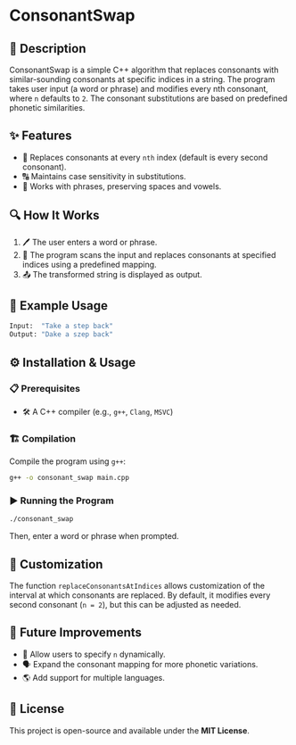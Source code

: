 # ConsonantSwap

## 📜 Description
ConsonantSwap is a simple C++ algorithm that replaces consonants with similar-sounding consonants at specific indices in a string. The program takes user input (a word or phrase) and modifies every nth consonant, where `n` defaults to `2`. The consonant substitutions are based on predefined phonetic similarities.

## ✨ Features
- 🔄 Replaces consonants at every `nth` index (default is every second consonant).
- 🔠 Maintains case sensitivity in substitutions.
- 📝 Works with phrases, preserving spaces and vowels.

## 🔍 How It Works
1. 🖊️ The user enters a word or phrase.
2. 🔄 The program scans the input and replaces consonants at specified indices using a predefined mapping.
3. 📤 The transformed string is displayed as output.

## 📌 Example Usage
```bash
Input:  "Take a step back"
Output: "Dake a szep back"
```

## ⚙️ Installation & Usage
### 📋 Prerequisites
- 🛠 A C++ compiler (e.g., `g++`, `Clang`, `MSVC`)

### 🏗️ Compilation
Compile the program using `g++`:
```bash
g++ -o consonant_swap main.cpp
```

### ▶️ Running the Program
```bash
./consonant_swap
```
Then, enter a word or phrase when prompted.

## 🔧 Customization
The function `replaceConsonantsAtIndices` allows customization of the interval at which consonants are replaced. By default, it modifies every second consonant (`n = 2`), but this can be adjusted as needed.

## 🚀 Future Improvements
- 🔢 Allow users to specify `n` dynamically.
- 🗣 Expand the consonant mapping for more phonetic variations.
- 🌎 Add support for multiple languages.

## 📝 License
This project is open-source and available under the **MIT License**.

